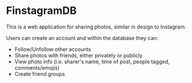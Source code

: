 # FinstagramDB
This is a web application for sharing photos, similar in design to Instagram. 

Users can create an account and within the database they can:

- Follow/Unfollow other accounts
- Share photos with friends, either privately or publicly
- View photo info (i.e. sharer's name, time of post, people tagged, comments/emojis)
- Create friend groups


